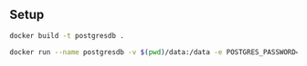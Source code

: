 
## Setup

```sh
docker build -t postgresdb .
```

```sh
docker run --name postgresdb -v $(pwd)/data:/data -e POSTGRES_PASSWORD=postgres -p 5432:5432 -d postgres 
```